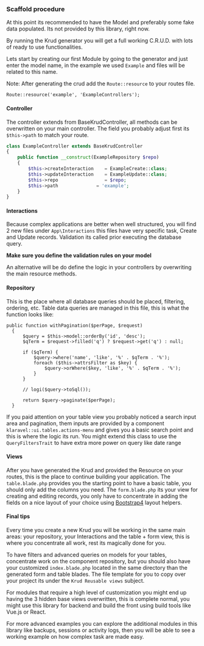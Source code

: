 ### Scaffold procedure

At this point its recommended to have the Model and preferably some fake data populated. Its not provided by this
library, right now.

By running the Krud generator you will get a full working C.R.U.D. with lots of ready to use functionalities.

Lets start by creating our first Module by going to the generator and just enter the model name, in the example we used `Example` and files will be related to this name.

Note: After generating the crud add the `Route::resource` to your routes file.

```
Route::resource('example', 'ExampleControllers');
```

#### Controller

The controller extends from BaseKrudController, all methods can be overwritten on your main controller.
The field you probably adjust first its `$this->path` to match your route.

```php
class ExampleController extends BaseKrudController
{
    public function __construct(ExampleRepository $repo)
    {
        $this->createInteraction    = ExampleCreate::class;
        $this->updateInteraction    = ExampleUpdate::class;
        $this->repo                 = $repo;
        $this->path              = 'example';
    }
}
```

#### Interactions

Because complex applications are better when well structured, you will find 2 new files under `App\Interactions`
this files have very specific task, Create and Update records. Validation its called prior executing the database query.

**Make sure you define the validation rules on your model**

An alternative will be do define the logic in your controllers by overwriting the main resource methods.

#### Repository

This is the place where all database queries should be placed, filtering, ordering, etc. Table data queries are managed
in this file, this is what the function looks like:

```
public function withPagination($perPage, $request)
  {
      $query = $this->model::orderBy('id', 'desc');
      $qTerm = $request->filled('q') ? $request->get('q') : null;

      if ($qTerm) {
          $query->where('name', 'like', '%' . $qTerm . '%');
          foreach ($this->attrsFilter as $key) {
              $query->orWhere($key, 'like', '%' . $qTerm . '%');
          }
      }

      // logi($query->toSql());

      return $query->paginate($perPage);
  }
```

If you paid attention on your table view you probably noticed a search input area and pagination, them inputs are provided by a component `klaravel::ui.tables.actions-menu` and gives you a basic search point and this is where the logic its run.
You might extend this class to use the `QueryFiltersTrait` to have extra more power on query like date range

#### Views

After you have generated the Krud and provided the Resource on your routes, this is the place to continue building your application.
The `table.blade.php` provides you the starting point to have a basic table, you should only add the columns you need.
The `form.blade.php` its your view for creating and editing records, you only have to concentrate in adding the fields
on a nice layout of your choice using [Bootstrap4](https://getbootstrap.com/docs/4.0/layout/overview/) layout helpers.


#### Final tips

Every time you create a new Krud you will be working in the same main areas: your repository, your Interactions and the table + form view, this is where you concentrate all work, rest its magically done for you.

To have filters and advanced queries on models for your tables, concentrate work on the component repository, but you should also have your customized `index.blade.php` located in the same directory than the generated form and table blades. The file template for you to copy over your project its under the `Krud Reusable views` subject.

For modules that require a high level of customization you might end up having the 3 hidden base views overwritten, this is complete normal, you might use this library for backend and build the front using build tools like Vue.js or React.

For more advanced examples you can explore the additional modules in this library like backups, sessions or activity logs, then you will be able to see a working example on how complex task are made easy.
